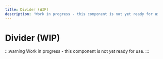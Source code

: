 ```yaml
---
title: Divider (WIP)
description: 'Work in progress - this component is not yet ready for use.'
---
```


# Divider (WIP)

:::warning
Work in progress - this component is not yet ready for use.
:::
